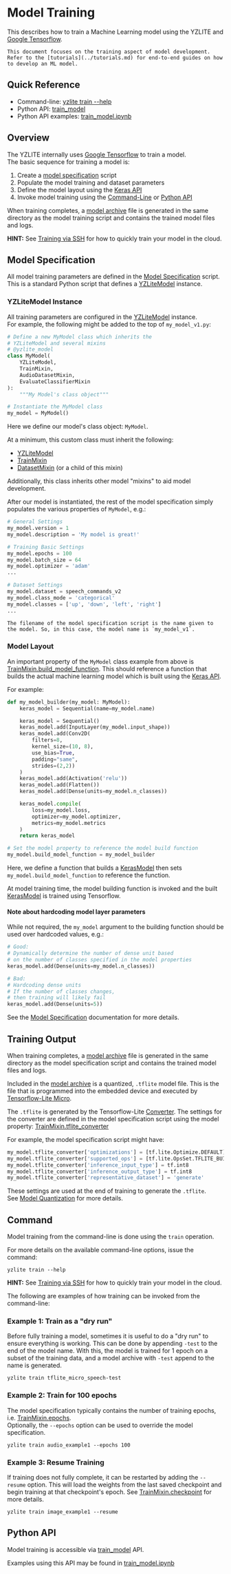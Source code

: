 # Model Training

This describes how to train a Machine Learning model using the YZLITE and [Google Tensorflow](https://www.tensorflow.org).

```{note}
This document focuses on the training aspect of model development.
Refer to the [tutorials](../tutorials.md) for end-to-end guides on how to develop an ML model.
```

## Quick Reference

- Command-line: [yzlite train --help](../command_line/train.md)
- Python API: [train_model](yzlite.core.train_model)
- Python API examples: [train_model.ipynb](../../yzlite/examples/train_model.ipynb)

## Overview

The YZLITE internally uses [Google Tensorflow](https://www.tensorflow.org/tutorials) to train a model.  
The basic sequence for training a model is:

1. Create a [model specification](./model_specification.md) script
2. Populate the model training and dataset parameters
3. Define the model layout using the [Keras API](https://keras.io/api)
4. Invoke model training using the [Command-Line](#command) or [Python API](#python-api)

When training completes, a [model archive](./model_archive.md) file is generated in the same directory as the model training script and contains the trained model files and logs.

__HINT:__ See [Training via SSH](./model_training_via_ssh.md) for how to quickly train your model in the cloud.

## Model Specification

All model training parameters are defined in the [Model Specification](./model_specification.md) script.
This is a standard Python script that defines a [YZLiteModel](yzlite.core.YZLiteModel) instance.

### YZLiteModel Instance

All training parameters are configured in the [YZLiteModel](yzlite.core.YZLiteModel) instance.  
For example, the following might be added to the top of `my_model_v1.py`:

```python
# Define a new MyModel class which inherits the 
# YZLiteModel and several mixins
# @yzlite_model
class MyModel(
    YZLiteModel, 
    TrainMixin, 
    AudioDatasetMixin, 
    EvaluateClassifierMixin
):
    """My Model's class object"""

# Instantiate the MyModel class
my_model = MyModel()
```

Here we define our model's class object: `MyModel`.

At a minimum, this custom class must inherit the following:  

- [YZLiteModel](yzlite.core.YZLiteModel)
- [TrainMixin](yzlite.core.TrainMixin)
- [DatasetMixin](yzlite.core.DatasetMixin) (or a child of this mixin)

Additionally, this class inherits other model "mixins" to aid model development.

After our model is instantiated, the rest of the model specification simply
populates the various properties of `MyModel`, e.g.:  

```python
# General Settings
my_model.version = 1
my_model.description = 'My model is great!'

# Training Basic Settings
my_model.epochs = 100
my_model.batch_size = 64 
my_model.optimizer = 'adam'
...

# Dataset Settings
my_model.dataset = speech_commands_v2
my_model.class_mode = 'categorical'
my_model.classes = ['up', 'down', 'left', 'right']
...
```

```{note}
The filename of the model specification script is the name given to the model. So, in this case, the model name is `my_model_v1`.
```

### Model Layout

An important property of the `MyModel` class example from above is
[TrainMixin.build_model_function](yzlite.core.TrainMixin.build_model_function). This should reference
a function that builds the actual machine learning model which is built using the [Keras API](https://keras.io/api).

For example:

```python
def my_model_builder(my_model: MyModel):
    keras_model = Sequential(name=my_model.name)

    keras_model = Sequential()
    keras_model.add(InputLayer(my_model.input_shape))
    keras_model.add(Conv2D(
        filters=8,
        kernel_size=(10, 8),
        use_bias=True,
        padding="same",
        strides=(2,2))
    )
    keras_model.add(Activation('relu'))
    keras_model.add(Flatten())
    keras_model.add(Dense(units=my_model.n_classes))

    keras_model.compile(
        loss=my_model.loss, 
        optimizer=my_model.optimizer, 
        metrics=my_model.metrics
    )
    return keras_model

# Set the model property to reference the model build function
my_model.build_model_function = my_model_builder
```

Here, we define a function that builds a [KerasModel](yzlite.core.KerasModel) then
sets `my_model.build_model_function` to reference the function.

At model training time, the model building function is invoked and the built
[KerasModel](yzlite.core.KerasModel) is trained using Tensorflow.

#### Note about hardcoding model layer parameters

While not required, the `my_model` argument to the building function
should be used over hardcoded values, e.g.:

```python
# Good:
# Dynamically determine the number of dense unit based
# on the number of classes specified in the model properties
keras_model.add(Dense(units=my_model.n_classes))

# Bad:
# Hardcoding dense units
# If the number of classes changes, 
# then training will likely fail
keras_model.add(Dense(units=5))
```

See the [Model Specification](./model_specification.md) documentation for more details.

## Training Output

When training completes, a [model archive](./model_archive.md) file is generated in the same directory as the model specification script and contains the trained model files and logs.

Included in the [model archive](./model_archive.md) is a quantized, `.tflite` model file.
This is the file that is programmed into the embedded device and executed by [Tensorflow-Lite Micro](https://github.com/tensorflow/tflite-micro).

The `.tflite` is generated by the Tensorflow-Lite [Converter](https://www.tensorflow.org/lite/convert).
The settings for the converter are defined in the model specification script using the model property: [TrainMixin.tflite_converter](yzlite.core.TrainMixin.tflite_converter)

For example, the model specification script might have:

```python
my_model.tflite_converter['optimizations'] = [tf.lite.Optimize.DEFAULT]
my_model.tflite_converter['supported_ops'] = [tf.lite.OpsSet.TFLITE_BUILTINS_INT8]
my_model.tflite_converter['inference_input_type'] = tf.int8
my_model.tflite_converter['inference_output_type'] = tf.int8
my_model.tflite_converter['representative_dataset'] = 'generate'
```

These settings are used at the end of training to generate the `.tflite`.  
See [Model Quantization](./model_quantization.md) for more details.

## Command

Model training from the command-line is done using the `train` operation.

For more details on the available command-line options, issue the command:

```shell
yzlite train --help
```

__HINT:__ See [Training via SSH](./model_training_via_ssh.md) for how to quickly train your model in the cloud.

The following are examples of how training can be invoked from the command-line:

### Example 1: Train as a "dry run"

Before fully training a model, sometimes it is useful to do a "dry run"
to ensure everything is working. This can be done by appending `-test` to the end
of the model name. With this, the model is trained for 1 epoch on a subset of
the training data, and a model archive with `-test` append to the name is generated.

```shell
yzlite train tflite_micro_speech-test
```

### Example 2: Train for 100 epochs

The model specification typically contains the number of training epochs, i.e. [TrainMixin.epochs](yzlite.core.TrainMixin.epochs).  
Optionally, the `--epochs` option can be used to override the model specification.

```shell
yzlite train audio_example1 --epochs 100
```

### Example 3: Resume Training

If training does not fully complete, it can be restarted by adding the `--resume` option.
This will load the weights from the last saved checkpoint and begin training at that checkpoint's epoch.
See [TrainMixin.checkpoint](yzlite.core.TrainMixin.checkpoint) for more details.

```shell
yzlite train image_example1 --resume
```

## Python API

Model training is accessible via [train_model](yzlite.core.train_model) API.

Examples using this API may be found in [train_model.ipynb](../../yzlite/examples/train_model.ipynb)
